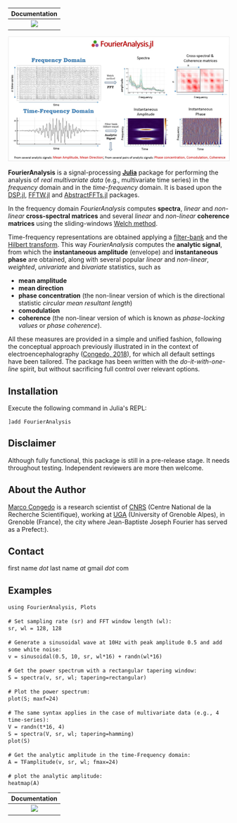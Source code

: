 | **Documentation**  | 
|:---------------------------------------:|
| [![](https://img.shields.io/badge/docs-dev-blue.svg)](https://Marco-Congedo.github.io/FourierAnalysis.jl/dev) |

![](/docs/src/assets/Fig1.jpg)

**FourierAnalysis** is a signal-processing [**Julia**](https://julialang.org/) package for
performing the analysis of *real multivariate data* (e.g., multivariate time series)
in the *frequency* domain and in the *time-frequency* domain. It is based upon the
[DSP.jl](https://github.com/JuliaDSP/DSP.jl), [FFTW.jl](https://github.com/JuliaMath/FFTW.jl) and [AbstractFFTs.jl](https://github.com/JuliaMath/AbstractFFTs.jl) packages.

In the frequency domain *FourierAnalysis* computes **spectra**, *linear* and
*non-linear* **cross-spectral matrices** and several *linear* and *non-linear* **coherence matrices** using the sliding-windows [Welch method](https://en.wikipedia.org/wiki/Welch%27s_method).

Time-frequency representations are obtained applying a
[filter-bank](https://en.wikipedia.org/wiki/Filter_bank) and the
[Hilbert transform](https://en.wikipedia.org/wiki/Hilbert_transform).
This way *FourierAnalysis* computes the **analytic signal**, from which the **instantaneous amplitude** (envelope) and **instantaneous phase** are obtained, along with several popular *linear* and *non-linear*, *weighted*, *univariate* and *bivariate* statistics, such as
- **mean amplitude** 
- **mean direction** 
- **phase concentration** (the non-linear version of which is the directional statistic *circular mean resultant length*)
- **comodulation**
- **coherence** (the non-linear version of which is known as *phase-locking values* or *phase coherence*).

All these measures are provided in a simple and unified fashion, following the conceptual approach previously illustrated in
in the context of electroencephalography ([Congedo, 2018](https://hal.archives-ouvertes.fr/hal-01868538v2/document)), for which all default settings have been tailored. The package has been written with the *do-it-with-one-line* spirit, but without sacrificing full control over relevant options.

## Installation

Execute the following command in Julia's REPL:

    ]add FourierAnalysis

## Disclaimer

Although fully functional, this package is still in a pre-release stage. It needs throughout testing.
Independent reviewers are more then welcome.

## About the Author

[Marco Congedo](https://sites.google.com/site/marcocongedo) is
a research scientist of [CNRS](http://www.cnrs.fr/en) (Centre National de la Recherche Scientifique), working at [UGA](https://www.univ-grenoble-alpes.fr/english/) (University of Grenoble Alpes), in Grenoble (France), the city where Jean-Baptiste Joseph Fourier has served as a Prefect:).

## Contact 
first name *dot* last name *at* gmail *dot* com

## Examples
```
using FourierAnalysis, Plots

# Set sampling rate (sr) and FFT window length (wl):
sr, wl = 128, 128

# Generate a sinusoidal wave at 10Hz with peak amplitude 0.5 and add some white noise:
v = sinusoidal(0.5, 10, sr, wl*16) + randn(wl*16)

# Get the power spectrum with a rectangular tapering window:
S = spectra(v, sr, wl; tapering=rectangular)

# Plot the power spectrum:
plot(S; maxf=24)

# The same syntax applies in the case of multivariate data (e.g., 4 time-series):
V = randn(t*16, 4)
S = spectra(V, sr, wl; tapering=hamming)
plot(S)

# Get the analytic amplitude in the time-Frequency domain:
A = TFamplitude(v, sr, wl; fmax=24)

# plot the analytic amplitude:
heatmap(A)

```


| **Documentation**  | 
|:---------------------------------------:|
| [![](https://img.shields.io/badge/docs-dev-blue.svg)](https://Marco-Congedo.github.io/FourierAnalysis.jl/dev) |
